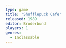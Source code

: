 ```yaml
---
type: game
title: 'Shufflepuck Cafe'
released: 1989
editor: Broderbund
players: 1
genres:
  - Inclassable
---
```

